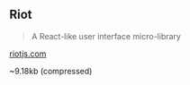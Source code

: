 ##  Riot

> A React-like user interface micro-library

[riotjs.com](http://riotjs.com)

~9.18kb (compressed)  <!-- .element: class="fragment" -->
